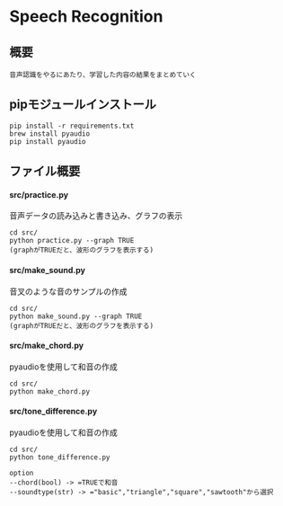 # Speech Recognition

## 概要
```
音声認識をやるにあたり、学習した内容の結果をまとめていく
```

## pipモジュールインストール
```
pip install -r requirements.txt
brew install pyaudio
pip install pyaudio
```

## ファイル概要
#### src/practice.py
音声データの読み込みと書き込み、グラフの表示
```
cd src/
python practice.py --graph TRUE
(graphがTRUEだと、波形のグラフを表示する)
```

#### src/make_sound.py
音叉のような音のサンプルの作成
```
cd src/
python make_sound.py --graph TRUE
(graphがTRUEだと、波形のグラフを表示する)
```

#### src/make_chord.py
pyaudioを使用して和音の作成
```
cd src/
python make_chord.py
```

#### src/tone_difference.py
pyaudioを使用して和音の作成
```
cd src/
python tone_difference.py

option
--chord(bool) -> =TRUEで和音
--soundtype(str) -> ="basic","triangle","square","sawtooth"から選択
```
